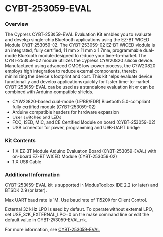 # CYBT-253059-EVAL

### Overview

The Cypress CYBT-253059-EVAL Evaluation Kit enables you to evaluate and develop single-chip Bluetooth applications using the EZ-BT WICED Module CYBT-253059-02. The CYBT-253059-02 EZ-BT WICED Module is an integrated, fully certified, 11 mm x 11 mm x 1.7mm, programmable dual-mode Bluetooth module designed to reduce your time-to-market. The CYBT-253059-02 module utilizes the Cypress CYW20820 silicon device.  Manufactured using advanced CMOS low-power process, the CYW20820 employs high integration to reduce external components, thereby minimizing the device's footprint and cost. This kit helps evaluate device functionality and develop applications quickly for faster time-to-market. CYBT-253059-EVAL can be used as a standalone evaluation kit or can be combined with Arduino-compatible shields.

* CYW20820-based dual-mode (LE/BR/EDR) Bluetooth 5.0-compliant fully certified module (CYBT-253059-02)
* Arduino compatible headers for hardware expansion
* User switches and LEDs
* FCC, ISED, MIC, and CE Certified Module on board (CYBT-253059-02)
* USB connector for power, programming and USB-UART bridge

### Kit Contents

* 1 X EZ-BT Module Arduino Evaluation Board (CYBT-253059-EVAL) with on-board EZ-BT WICED Module (CYBT-253059-02)
* 1 X USB Cable

### Additional Information

CYBT-253059-EVAL kit is supported in ModusToolbox IDE 2.2 (or later) and BTSDK 2.9 (or later).

Max UART baud rate is 1M. Use baud rate of 115200 for Client Control.

External 32 kHz LPO is used by default. To operate without external LPO, set USE\_32K\_EXTERNAL\_LPO=0 on the make command line or edit the default value in CYBT-253059-EVAL.mk.

For more information, see [CYBT-253059-EVAL](http://www.cypress.com/CYBT-253059-EVAL)
